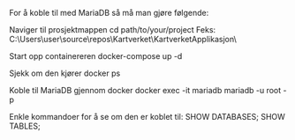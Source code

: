 For å koble til med MariaDB så må man gjøre følgende: 

Naviger til prosjektmappen
cd path/to/your/project
Feks: 
C:\Users\user\source\repos\Kartverket\KartverketApplikasjon\

Start opp containereren
docker-compose up -d

Sjekk om den kjører
docker ps

Koble til MariaDB gjennom docker
docker exec -it mariadb mariadb -u root -p

Enkle kommandoer for å se om den er koblet til: 
SHOW DATABASES;
SHOW TABLES;
